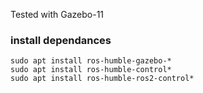 Tested with Gazebo-11

### install dependances

```
sudo apt install ros-humble-gazebo-*
sudo apt install ros-humble-control*
sudo apt install ros-humble-ros2-control*

```
